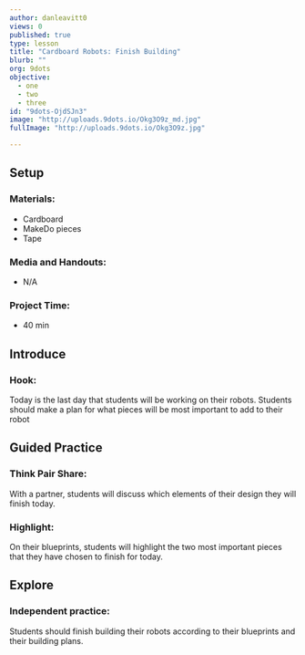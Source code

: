```yaml
---
author: danleavitt0
views: 0
published: true
type: lesson
title: "Cardboard Robots: Finish Building"
blurb: ""
org: 9dots
objective: 
  - one
  - two
  - three
id: "9dots-OjdSJn3"
image: "http://uploads.9dots.io/Okg3O9z_md.jpg"
fullImage: "http://uploads.9dots.io/Okg3O9z.jpg"

---
```


## Setup

### Materials:

- Cardboard
- MakeDo pieces
- Tape

### Media and Handouts:

- N/A

### Project Time:

- 40 min

## Introduce

### Hook:
Today is the last day that students will be working on their robots. Students should make a plan for what pieces will be most important to add to their robot

## Guided Practice

### Think Pair Share:
With a partner, students will discuss which elements of their design they will finish today.

### Highlight:
On their blueprints, students will highlight the two most important pieces that they have chosen to finish for today.

## Explore

### Independent practice:
Students should finish building their robots according to their blueprints and their building plans.
